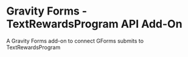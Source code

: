 # Gravity Forms - TextRewardsProgram API Add-On
A Gravity Forms add-on to connect GForms submits to TextRewardsProgram
